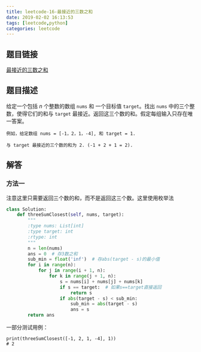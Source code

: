 ```yaml
---
title: leetcode-16-最接近的三数之和
date: 2019-02-02 16:13:53
tags: [leetcode,python]
categories: leetcode
---
```


## 题目链接

[最接近的三数之和](https://leetcode-cn.com/problems/3sum-closest/)

## 题目描述

给定一个包括 *n* 个整数的数组 `nums` 和 一个目标值 `target`。找出 `nums` 中的三个整数，使得它们的和与 `target` 最接近。返回这三个数的和。假定每组输入只存在唯一答案。

```
例如，给定数组 nums = [-1，2，1，-4], 和 target = 1.

与 target 最接近的三个数的和为 2. (-1 + 2 + 1 = 2).
```

## 解答

### 方法一

注意这里只需要返回三个数的和，而不是返回这三个数。这里使用枚举法

```python
class Solution:
    def threeSumClosest(self, nums, target):
        """
        :type nums: List[int]
        :type target: int
        :rtype: int
        """
        n = len(nums)
        ans = 0  # 存3数之和
        sub_min = float('inf')  # 存abs(target - s)的最小值
        for i in range(n):
            for j in range(i + 1, n):
                for k in range(j + 1, n):
                    s = nums[i] + nums[j] + nums[k]
                    if s == target:  # 如果s==target直接返回
                        return s
                    if abs(target - s) < sub_min:
                        sub_min = abs(target - s)
                        ans = s
        return ans
```

一部分测试用例：

```
print(threeSumClosest([-1, 2, 1, -4], 1))
# 2
```

